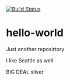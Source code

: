 [![Build Status](https://dev.azure.com/aldudin/aldudin/_apis/build/status/aldudin.hello-world%20(1)?branchName=master)](https://dev.azure.com/aldudin/aldudin/_build/latest?definitionId=2&branchName=master)
# hello-world
Just another reposirtory

I like Seattle
as well

BIG DEAL
silver
